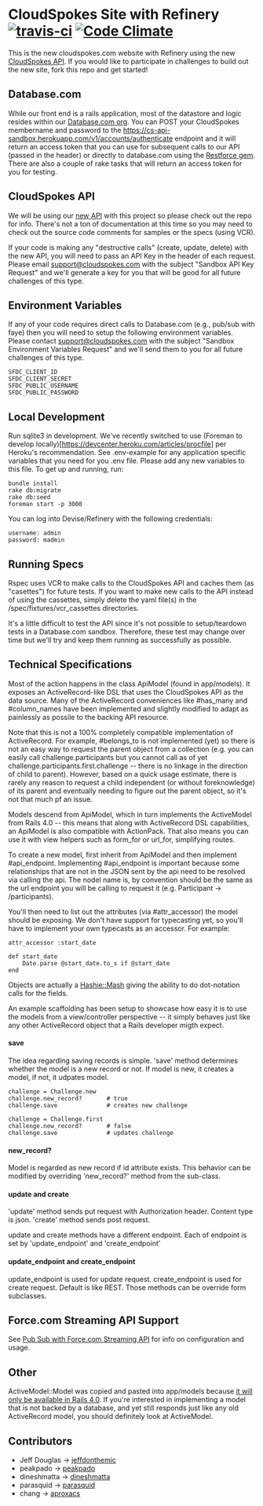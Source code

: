 # CloudSpokes Site with Refinery [![travis-ci](https://travis-ci.org/cloudspokes/cs-website-cms.png)](https://travis-ci.org/cloudspokes/cs-website-cms) [![Code Climate](https://codeclimate.com/badge.png)](https://codeclimate.com/github/cloudspokes/cs-website-cms)

This is the new cloudspokes.com website with Refinery using
the new [CloudSpokes API](https://github.com/cloudspokes/cs-api). 
If you would like to participate in challenges to build out the 
new site, fork this repo and get started!

## Database.com

While our front end is a rails application, most of the datastore and logic resides within our [Database.com org](http://database.com/). You can POST your CloudSpokes membername and password to the https://cs-api-sandbox.herokuapp.com/v1/accounts/authenticate endpoint and it will return an access token that you can use for subsequent calls to our API (passed in the header) or directly to database.com using the [Restforce gem](https://github.com/ejholmes/restforce). There are also a couple of rake tasks that will return an access token for you for testing.

## CloudSpokes API

We will be using our [new API](https://github.com/cloudspokes/cs-api) with this project so please check out the repo for info. There's not a ton of documentation at this time so you may need to check out the source code comments for samples or the specs (using VCR).

If your code is making any "destructive calls" (create, update, delete) with the new API, you will need to pass an API Key in the header of each request. Please email support@cloudspokes.com with the subject "Sandbox API Key Request" and we'll generate a key for you that will be good for all future challenges of this type.

## Environment Variables

If any of your code requires direct calls to Database.com (e.g., pub/sub with faye) then you will need to setup the following environment variables. Please contact support@cloudspokes.com with the subject "Sandbox Environment Variables Request" and we'll send them to you for all future challenges of this type.

	SFDC_CLIENT_ID
	SFDC_CLIENT_SECRET
	SFDC_PUBLIC_USERNAME
	SFDC_PUBLIC_PASSWORD

## Local Development

Run sqlite3 in development. We've recently switched to use (Foreman to develop locally)[https://devcenter.heroku.com/articles/procfile] per Heroku's recommendation. See .env-example for any application specific variables that you need for you .env file. Please add any new variables to this file. To get up and running, run:

	bundle install
	rake db:migrate
	rake db:seed
	foreman start -p 3000

You can log into Devise/Refinery with the following credentials:

	username: admin
	password: madmin

## Running Specs

Rspec uses VCR to make calls to the CloudSpokes API and caches them (as "casettes") for future tests. If you want to make new calls to the API instead of using the cassettes, simply delete the yaml file(s) in the /spec/fixtures/vcr_cassettes directories. 

It's a little difficult to test the API since it's not possible to setup/teardown tests in a Database.com sandbox. Therefore, these test may change over time but we'll try and keep them running as successfully as possible.

## Technical Specifications

Most of the action happens in the class ApiModel (found in app/models). It exposes an ActiveRecord-like DSL that uses the CloudSpokes API as the data source. Many of the ActiveRecord conveniences like #has_many and #column_names have been implemented and slightly modified to adapt as painlessly as possile to the backing API resource.

Note that this is not a 100% completely compatible implementation of ActiveRecord. For example, #belongs_to is not implemented (yet) so there is not an easy way to request the parent object from a collection (e.g. you can easily call challenge.participants but you cannot call as of yet challenge.participants.first.challenge -- there is no linkage in the direction of child to parent). However, based on a quick usage estimate, there is rarely any reason to request a child independent (or without foreknowledge) of its parent and eventually needing to figure out the parent object, so it's not that much pf an issue.

Models descend from ApiModel, which in turn implements the ActiveModel from Rails 4.0 -- this means that along with ActiveRecord DSL capabilities, an ApiModel is also compatible with ActionPack. That also means you can use it with view helpers such as form_for or url_for, simplifying routes.

To create a new model, first inherit from ApiModel and then implement #api_endpoint. Implementing #api_endpoint is important because some relationships that are not in the JSON sent by the api need to be resolved via calling the api. The nodel name is, by convention should be the same as the url endpoint you will be calling to request it (e.g. Participant -> /participants).

You'll then need to list out the attributes (via #attr_accessor) the model should be exposing. We don't have support for typecasting yet, so you'll have to implement your own typecasts as an accessor. For example:

	attr_accessor :start_date

	def start_date
		Date.parse @start_date.to_s if @start_date
	end

Objects are actually a [Hashie::Mash](http://rdoc.info/github/intridea/hashie/Hashie/Mash) giving the ability to do dot-notation calls for the fields.

An example scaffolding has been setup to showcase how easy it is to use the models from a view/controller perspective -- it simply behaves just like any other ActiveRecord object that a Rails developer migth expect.

#### save ####

The idea regarding saving records is simple. 'save' method determines whether the model is a new record or not. If model is new, it creates a model, if not, it udpates model. 

	challenge = Challenge.new
	challenge.new_record?       # true
	challenge.save              # creates new challenge

	challenge = Challenge.first
	challenge.new_record?       # false
	challenge.save              # updates challenge

#### new_record?  ####
Model is regarded as new record if id attribute exists. This behavior can be modified by overriding 'new_record?' method from the sub-class.
  
#### update and create ####
'update' method sends put request with Authorization header. Content type is json. 'create' method sends post request. 

update and create methods have a different endpoint. Each of endpoint is set by 'update_endpoint' and 'create_endpoint'

#### update_endpoint and create_endpoint  ####
update_endpoint is used for update request. 
create_endpoint is used for create request.
Default is like REST. Those methods can be override form subclasses.

## Force.com Streaming API Support

See [Pub Sub with Force.com Streaming API](https://github.com/cloudspokes/cs-website-cms/wiki/Pub-Sub-with-Force.com-Streaming-API) for info on configuration and usage.

## Other

ActiveModel::Model was copied and pasted into app/models because [it will only be available in Rails 4.0](http://blog.plataformatec.com.br/2012/03/barebone-models-to-use-with-actionpack-in-rails-4-0/). If you're interested in implementing a model that is not backed by a database, and yet still responds just like any old ActiveRecord model, you should definitely look at ActiveModel.

## Contributors

* Jeff Douglas -> [jeffdonthemic](https://github.com/jeffdonthemic)
* peakpado -> [peakpado](https://github.com/peakpado)
* dineshmatta -> [dineshmatta](https://github.com/dineshmatta)
* parasquid -> [parasquid](https://github.com/parasquid)
* chang -> [aproxacs](https://github.com/aproxacs)
